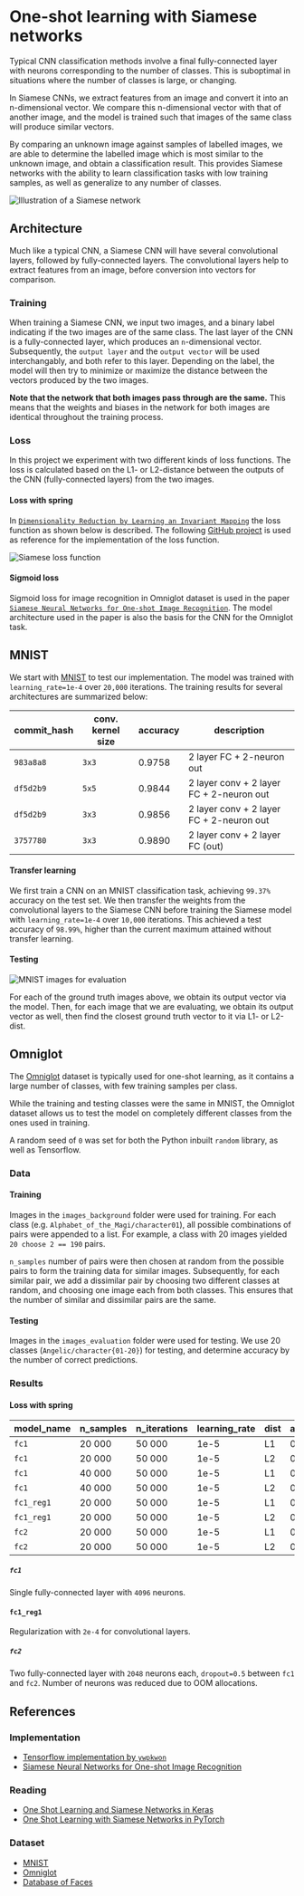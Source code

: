 # One-shot learning with Siamese networks
Typical CNN classification methods involve a final fully-connected layer with neurons corresponding to the number of classes. This is suboptimal in situations where the number of classes is large, or changing.

In Siamese CNNs, we extract features from an image and convert it into an n-dimensional vector. We compare this n-dimensional vector with that of another image, and the model is trained such that images of the same class will produce similar vectors.

By comparing an unknown image against samples of labelled images, we are able to determine the labelled image which is most similar to the unknown image, and obtain a classification result. This provides Siamese networks with the ability to learn classification tasks with low training samples, as well as generalize to any number of classes.

![Illustration of a Siamese network](https://sorenbouma.github.io/images/Siamese_diagram_2.png)

## Architecture
Much like a typical CNN, a Siamese CNN will have several convolutional layers, followed by fully-connected layers. The convolutional layers help to extract features from an image, before conversion into vectors for comparison.

### Training
When training a Siamese CNN, we input two images, and a binary label indicating if the two images are of the same class. The last layer of the CNN is a fully-connected layer, which produces an `n`-dimensional vector. Subsequently, the `output layer` and the `output vector` will be used interchangably, and both refer to this layer. Depending on the label, the model will then try to minimize or maximize the distance between the vectors produced by the two images.

**Note that the network that both images pass through are the same.** This means that the weights and biases in the network for both images are identical throughout the training process.

### Loss
In this project we experiment with two different kinds of loss functions. The loss is calculated based on the L1- or L2-distance between the outputs of the CNN (fully-connected layers) from the two images.

#### Loss with spring
In [`Dimensionality Reduction by Learning an Invariant Mapping`](http://yann.lecun.com/exdb/publis/pdf/hadsell-chopra-lecun-06.pdf) the loss function as shown below is described. The following [GitHub project](https://github.com/ywpkwon/siamese_tf_mnist/blob/master/inference.py#L37) is used as reference for the implementation of the loss function.

![Siamese loss function](https://cdn-images-1.medium.com/max/1600/1*tzGB6D97tHWR_-NJ8FKknw.jpeg)

#### Sigmoid loss
Sigmoid loss for image recognition in Omniglot dataset is used in the paper [`Siamese Neural Networks for One-shot Image Recognition`](https://www.cs.cmu.edu/~rsalakhu/papers/oneshot1.pdf). The model architecture used in the paper is also the basis for the CNN for the Omniglot task.

## MNIST
We start with [MNIST](http://yann.lecun.com/exdb/mnist/) to test our implementation. The model was trained with `learning_rate=1e-4` over `20,000` iterations. The training results for several architectures are summarized below:

| commit_hash | conv. kernel size | accuracy | description                              |
| ----------- | ----------------- | -------- | ---------------------------------------- |
| `983a8a8`   | `3x3`             | 0.9758   | 2 layer FC + 2-neuron out                |
| `df5d2b9`   | `5x5`             | 0.9844   | 2 layer conv + 2 layer FC + 2-neuron out |
| `df5d2b9`   | `3x3`             | 0.9856   | 2 layer conv + 2 layer FC + 2-neuron out |
| `3757780`   | `3x3`             | 0.9890   | 2 layer conv + 2 layer FC (out)          |

#### Transfer learning
We first train a CNN on an MNIST classification task, achieving `99.37%` accuracy on the test set. We then transfer the weights from the convolutional layers to the Siamese CNN before training the Siamese model with `learning_rate=1e-4` over `10,000` iterations. This achieved a test accuracy of `98.99%`, higher than the current maximum attained without transfer learning.

#### Testing
![MNIST images for evaluation](https://i.imgur.com/N93KaOF.png)

For each of the ground truth images above, we obtain its output vector via the model. Then, for each image that we are evaluating, we obtain its output vector as well, then find the closest ground truth vector to it via L1- or L2-dist.

## Omniglot
The [Omniglot](https://github.com/brendenlake/omniglot) dataset is typically used for one-shot learning, as it contains a large number of classes, with few training samples per class.

While the training and testing classes were the same in MNIST, the Omniglot dataset allows us to test the model on completely different classes from the ones used in training.

A random seed of `0` was set for both the Python inbuilt `random` library, as well as Tensorflow.

### Data
#### Training
Images in the `images_background` folder were used for training. For each class (e.g. `Alphabet_of_the_Magi/character01`), all possible combinations of pairs were appended to a list. For example, a class with 20 images yielded `20 choose 2 == 190` pairs.

`n_samples` number of pairs were then chosen at random from the possible pairs to form the training data for similar images. Subsequently, for each similar pair, we add a dissimilar pair by choosing two different classes at random, and choosing one image each from both classes. This ensures that the number of similar and dissimilar pairs are the same.

#### Testing
Images in the `images_evaluation` folder were used for testing. We use 20 classes (`Angelic/character{01-20}`) for testing, and determine accuracy by the number of correct predictions. 

### Results
#### Loss with spring
| model_name | n_samples | n_iterations | learning_rate | dist | accuracy  |
| ---------- | --------- | ------------ | ------------- | ---- | --------- |
| `fc1`      | 20 000    | 50 000       | 1e-5          | L1   | 0.4025    |
| `fc1`      | 20 000    | 50 000       | 1e-5          | L2   | 0.4150    |
| `fc1`      | 40 000    | 50 000       | 1e-5          | L1   | 0.4000    |
| `fc1`      | 40 000    | 50 000       | 1e-5          | L2   | 0.4000    |
| `fc1_reg1` | 20 000    | 50 000       | 1e-5          | L1   | 0.2700    |
| `fc1_reg1` | 20 000    | 50 000       | 1e-5          | L2   | 0.2725    |
| `fc2`      | 20 000    | 50 000       | 1e-5          | L1   | 0.2875    |
| `fc2`      | 20 000    | 50 000       | 1e-5          | L2   | 0.2800    |


##### `fc1`
Single fully-connected layer with `4096` neurons.

#### `fc1_reg1`
Regularization with `2e-4` for convolutional layers.

##### `fc2`
Two fully-connected layer with `2048` neurons each, `dropout=0.5` between `fc1` and `fc2`. Number of neurons was reduced due to OOM allocations.

## References
### Implementation
* [Tensorflow implementation by `ywpkwon`](https://github.com/ywpkwon/siamese_tf_mnist/)
* [Siamese Neural Networks for One-shot Image Recognition](https://www.cs.cmu.edu/~rsalakhu/papers/oneshot1.pdf)

### Reading
* [One Shot Learning and Siamese Networks in Keras](https://sorenbouma.github.io/blog/oneshot/)  
* [One Shot Learning with Siamese Networks in PyTorch](https://hackernoon.com/one-shot-learning-with-siamese-networks-in-pytorch-8ddaab10340e)

### Dataset
* [MNIST](http://yann.lecun.com/exdb/mnist/)
* [Omniglot](https://github.com/brendenlake/omniglot)
* [Database of Faces](http://www.cl.cam.ac.uk/research/dtg/attarchive/facedatabase.html)
